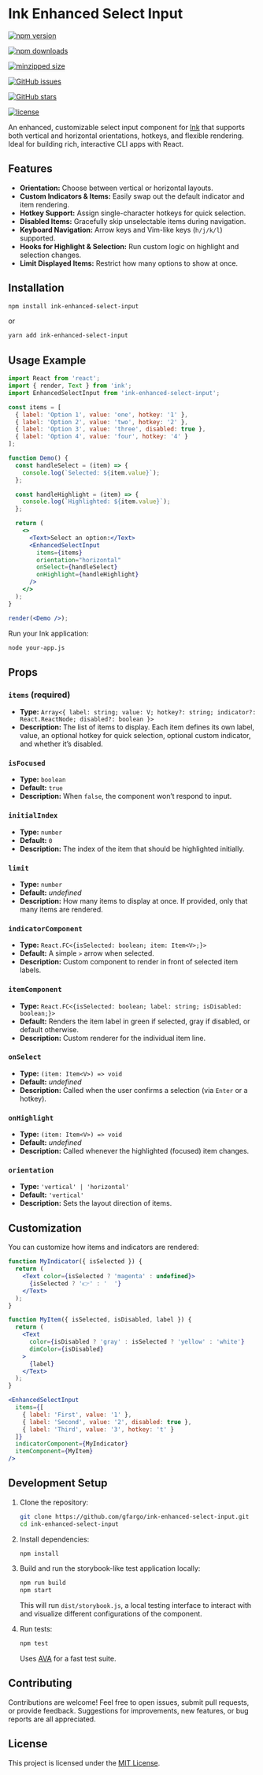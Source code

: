 # Ink Enhanced Select Input

<!-- **NPM Version** -->
[![npm version](https://img.shields.io/npm/v/ink-enhanced-select-input.svg)](https://www.npmjs.com/package/ink-enhanced-select-input)

<!-- **NPM Downloads (Monthly)**   -->
[![npm downloads](https://img.shields.io/npm/dm/ink-enhanced-select-input.svg)](https://www.npmjs.com/package/ink-enhanced-select-input)

<!-- **Bundle Size (Minzipped)**   -->
[![minzipped size](https://img.shields.io/bundlephobia/minzip/ink-enhanced-select-input.svg)](https://bundlephobia.com/result?p=ink-enhanced-select-input)

<!-- **Build Status (GitHub Actions)**  
*(Adjust the workflow name if it differs)*  
[![CI](https://github.com/gfargo/ink-enhanced-select-input/actions/workflows/ci.yml/badge.svg)](https://github.com/gfargo/ink-enhanced-select-input/actions/workflows/ci.yml) -->

<!-- **Issue Tracking**   -->
[![GitHub issues](https://img.shields.io/github/issues/gfargo/ink-enhanced-select-input.svg)](https://github.com/gfargo/ink-enhanced-select-input/issues)

<!-- **GitHub Stars**   -->
[![GitHub stars](https://img.shields.io/github/stars/gfargo/ink-enhanced-select-input.svg)](https://github.com/gfargo/ink-enhanced-select-input/stargazers)

<!-- **Code Coverage (Codecov)**  
*(Requires integration with Codecov)*  
[![Coverage Status](https://img.shields.io/codecov/c/github/gfargo/ink-enhanced-select-input.svg)](https://codecov.io/gh/gfargo/ink-enhanced-select-input) -->

[![license](https://img.shields.io/github/license/gfargo/ink-enhanced-select-input.svg)](./LICENSE)

An enhanced, customizable select input component for [Ink](https://github.com/vadimdemedes/ink) that supports both vertical and horizontal orientations, hotkeys, and flexible rendering. Ideal for building rich, interactive CLI apps with React.

## Features

- **Orientation:** Choose between vertical or horizontal layouts.
- **Custom Indicators & Items:** Easily swap out the default indicator and item rendering.
- **Hotkey Support:** Assign single-character hotkeys for quick selection.
- **Disabled Items:** Gracefully skip unselectable items during navigation.
- **Keyboard Navigation:** Arrow keys and Vim-like keys (`h/j/k/l`) supported.
- **Hooks for Highlight & Selection:** Run custom logic on highlight and selection changes.
- **Limit Displayed Items:** Restrict how many options to show at once.

## Installation

```bash
npm install ink-enhanced-select-input
```

or

```bash
yarn add ink-enhanced-select-input
```

## Usage Example

```jsx
import React from 'react';
import { render, Text } from 'ink';
import EnhancedSelectInput from 'ink-enhanced-select-input';

const items = [
  { label: 'Option 1', value: 'one', hotkey: '1' },
  { label: 'Option 2', value: 'two', hotkey: '2' },
  { label: 'Option 3', value: 'three', disabled: true },
  { label: 'Option 4', value: 'four', hotkey: '4' }
];

function Demo() {
  const handleSelect = (item) => {
    console.log(`Selected: ${item.value}`);
  };

  const handleHighlight = (item) => {
    console.log(`Highlighted: ${item.value}`);
  };

  return (
    <>
      <Text>Select an option:</Text>
      <EnhancedSelectInput
        items={items}
        orientation="horizontal"
        onSelect={handleSelect}
        onHighlight={handleHighlight}
      />
    </>
  );
}

render(<Demo />);
```

Run your Ink application:
```bash
node your-app.js
```

## Props

### `items` (required)

- **Type:** `Array<{ label: string; value: V; hotkey?: string; indicator?: React.ReactNode; disabled?: boolean }>`
- **Description:** The list of items to display. Each item defines its own label, value, an optional hotkey for quick selection, optional custom indicator, and whether it’s disabled.

### `isFocused`

- **Type:** `boolean`
- **Default:** `true`
- **Description:** When `false`, the component won’t respond to input.

### `initialIndex`

- **Type:** `number`
- **Default:** `0`
- **Description:** The index of the item that should be highlighted initially.

### `limit`

- **Type:** `number`
- **Default:** *undefined*
- **Description:** How many items to display at once. If provided, only that many items are rendered.

### `indicatorComponent`

- **Type:** `React.FC<{isSelected: boolean; item: Item<V>;}>`
- **Default:** A simple `>` arrow when selected.
- **Description:** Custom component to render in front of selected item labels.

### `itemComponent`

- **Type:** `React.FC<{isSelected: boolean; label: string; isDisabled: boolean;}>`
- **Default:** Renders the item label in green if selected, gray if disabled, or default otherwise.
- **Description:** Custom renderer for the individual item line.

### `onSelect`

- **Type:** `(item: Item<V>) => void`
- **Default:** *undefined*
- **Description:** Called when the user confirms a selection (via `Enter` or a hotkey).

### `onHighlight`

- **Type:** `(item: Item<V>) => void`
- **Default:** *undefined*
- **Description:** Called whenever the highlighted (focused) item changes.

### `orientation`

- **Type:** `'vertical' | 'horizontal'`
- **Default:** `'vertical'`
- **Description:** Sets the layout direction of items.

## Customization

You can customize how items and indicators are rendered:

```jsx
function MyIndicator({ isSelected }) {
  return (
    <Text color={isSelected ? 'magenta' : undefined}>
      {isSelected ? '👉' : '  '}
    </Text>
  );
}

function MyItem({ isSelected, isDisabled, label }) {
  return (
    <Text
      color={isDisabled ? 'gray' : isSelected ? 'yellow' : 'white'}
      dimColor={isDisabled}
    >
      {label}
    </Text>
  );
}

<EnhancedSelectInput
  items={[
    { label: 'First', value: '1' },
    { label: 'Second', value: '2', disabled: true },
    { label: 'Third', value: '3', hotkey: 't' }
  ]}
  indicatorComponent={MyIndicator}
  itemComponent={MyItem}
/>
```

## Development Setup

1. Clone the repository:
   ```bash
   git clone https://github.com/gfargo/ink-enhanced-select-input.git
   cd ink-enhanced-select-input
   ```

2. Install dependencies:
   ```bash
   npm install
   ```

3. Build and run the storybook-like test application locally:
   ```bash
   npm run build
   npm start
   ```
   This will run `dist/storybook.js`, a local testing interface to interact with and visualize different configurations of the component.

4. Run tests:
   ```bash
   npm test
   ```
   Uses [AVA](https://github.com/avajs/ava) for a fast test suite.

## Contributing

Contributions are welcome! Feel free to open issues, submit pull requests, or provide feedback. Suggestions for improvements, new features, or bug reports are all appreciated.

## License

This project is licensed under the [MIT License](./LICENSE).
```